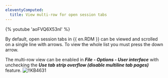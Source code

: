 ```yaml
---
eleventyComputed:
  title: View multi-row for open session tabs
---
```

{% youtube 'aoFVQ6X53nI' %}

By default, open session tabs in {{ en.RDM }} can be viewed and scrolled on a single line with arrows. To view the whole list you must press the down arrow.

The multi-row view can be enabled in ***File - Options - User interface*** with unchecking the ***Use tab strip overflow (disable multiline tab pages)*** feature.
![!!KB4631](https://cdnweb.devolutions.net/docs/docs_en_kb_KB4631.png)

